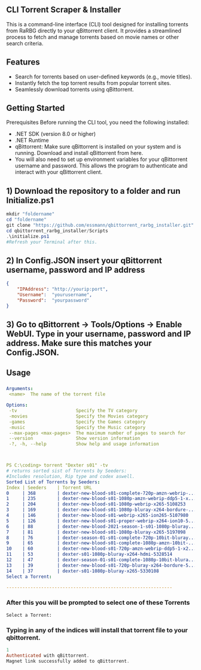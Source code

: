 ## CLI Torrent Scraper & Installer 
This is a command-line interface (CLI) tool designed for installing torrents from RaRBG directly to your qBittorrent client. It provides a streamlined process to fetch and manage torrents based on movie names or other search criteria.

## Features
- Search for torrents based on user-defined keywords (e.g., movie titles).
- Instantly fetch the top torrent results from popular torrent sites.
- Seamlessly download torrents using qBittorrent.
## Getting Started
Prerequisites
Before running the CLI tool, you need the following installed:

- .NET SDK (version 8.0 or higher)
- .NET Runtime 
- qBittorrent: Make sure qBittorrent is installed on your system and is running.
 Download and install qBittorrent from [](https://choosealicense.com/licenses/mit/) here.
- You will also need to set up environment variables for your qBittorrent username and password. This allows the program to authenticate and interact with your qBittorrent client.
## 1) Download the repository to a folder and run Initialize.ps1
```powershell
mkdir "foldername"
cd "foldername"
git clone "https://github.com/essmann/qbittorrent_rarbg_installer.git"
cd qbittorrent_rarbg_installer/Scripts
.\initialize.ps1
#Refresh your Terminal after this.
```
## 2) In Config.JSON insert your qBittorrent username, password and IP address
```json
{
	"IPAddress": "http://yourip:port",
	"Username":  "yourusername",
	"Password":  "yourpassword"
}
```

## 3) Go to qBittorrent -> Tools/Options -> Enable WebUI. Type in your username, password and IP address. Make sure this matches your Config.JSON.

## Usage
###
 ```yaml
Arguments:
  <name>  The name of the torrent file

Options:
  -tv                      Specify the TV category
  -movies                  Specify the Movies category
  -games                   Specify the Games category
  -music                   Specify the Music category
  --max-pages <max-pages>  The maximum number of pages to search for
  --version                Show version information
  -?, -h, --help           Show help and usage information
```
```yaml


PS C:\coding> torrent "Dexter s01" -tv
# returns sorted sist of Torrents by Seeders:
#Includes resolution, Rip type and codex aswell. 
Sorted List of Torrents by Seeders:
Index | Seeders    | Torrent URL                                        | Details
0     | 368        | dexter-new-blood-s01-complete-720p-amzn-webrip-... | Resolution: 720p, Rip: webrip, Codec: x264
1     | 235        | dexter-new-blood-s01-1080p-amzn-webrip-ddp5-1-x... | Resolution: 1080p, Rip: webrip, Codec: x264
2     | 204        | dexter-new-blood-s01-1080p-webrip-x265-5108253     | Resolution: 1080p, Rip: webrip, Codec: x265
3     | 169        | dexter-new-blood-s01-1080p-bluray-x264-bordure-... | Resolution: 1080p, Rip: N/A, Codec: x264
4     | 146        | dexter-new-blood-s01-webrip-x265-ion265-5107980    | Resolution: N/A, Rip: webrip, Codec: x265
5     | 126        | dexter-new-blood-s01-proper-webrip-x264-ion10-5... | Resolution: N/A, Rip: webrip, Codec: x264
6     | 88         | dexter-new-blood-2021-season-1-s01-1080p-bluray... | Resolution: 1080p, Rip: N/A, Codec: x265
7     | 81         | dexter-new-blood-s01-1080p-bluray-x265-5197098     | Resolution: 1080p, Rip: N/A, Codec: x265
8     | 76         | dexter-season-01-s01-complete-720p-10bit-bluray... | Resolution: 720p, Rip: N/A, Codec: x265
9     | 65         | dexter-new-blood-s01-complete-1080p-amzn-10bit-... | Resolution: 1080p, Rip: N/A, Codec: x265
10    | 60         | dexter-new-blood-s01-720p-amzn-webrip-ddp5-1-x2... | Resolution: 720p, Rip: webrip, Codec: x264
11    | 53         | dexter-s01-1080p-bluray-x264-hdmi-5328514          | Resolution: 1080p, Rip: N/A, Codec: x264
12    | 47         | dexter-season-01-s01-complete-1080p-10bit-blura... | Resolution: 1080p, Rip: N/A, Codec: x265
13    | 39         | dexter-new-blood-s01-720p-bluray-x264-bordure-5... | Resolution: 720p, Rip: N/A, Codec: x264
14    | 37         | dexter-s01-1080p-bluray-x265-5330108               | Resolution: 1080p, Rip: N/A, Codec: x265
Select a Torrent:

--------------------------------------------------------------
```
### After this you will be prompted to select one of these Torrents
```powrshell
Select a Torrent:
```
### Typing in any of the indices will install that torrent file to your qbittorrent.
```powershell
1
Authenticated with qBittorrent.
Magnet link successfully added to qBittorrent.


```
